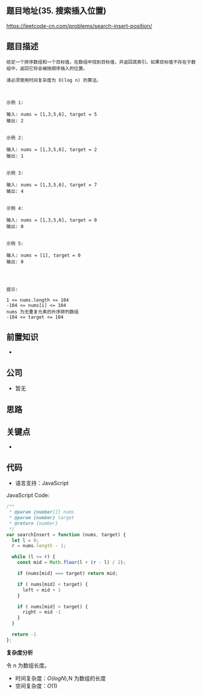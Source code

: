 ## 题目地址(35. 搜索插入位置)

https://leetcode-cn.com/problems/search-insert-position/

## 题目描述

```
给定一个排序数组和一个目标值，在数组中找到目标值，并返回其索引。如果目标值不存在于数组中，返回它将会被按顺序插入的位置。

请必须使用时间复杂度为 O(log n) 的算法。

 

示例 1:

输入: nums = [1,3,5,6], target = 5
输出: 2


示例 2:

输入: nums = [1,3,5,6], target = 2
输出: 1


示例 3:

输入: nums = [1,3,5,6], target = 7
输出: 4


示例 4:

输入: nums = [1,3,5,6], target = 0
输出: 0


示例 5:

输入: nums = [1], target = 0
输出: 0


 

提示:

1 <= nums.length <= 104
-104 <= nums[i] <= 104
nums 为无重复元素的升序排列数组
-104 <= target <= 104
```

## 前置知识

-

## 公司

- 暂无

## 思路

## 关键点

-

## 代码

- 语言支持：JavaScript

JavaScript Code:

```javascript
/**
 * @param {number[]} nums
 * @param {number} target
 * @return {number}
 */
var searchInsert = function (nums, target) {
  let l = 0;
  r = nums.length - 1;

  while (l <= r) {
    const mid = Math.floor(l + (r - l) / 2);

    if (nums[mid] === target) return mid;

    if ( nums[mid] < target) {
      left = mid + 1
    }

    if ( nums[mid] > target) {
      right = mid -1
    }
  }

  return -1
};
```

**复杂度分析**

令 n 为数组长度。

- 时间复杂度：$O(logN)$,N 为数组的长度
- 空间复杂度：$O(1)$
